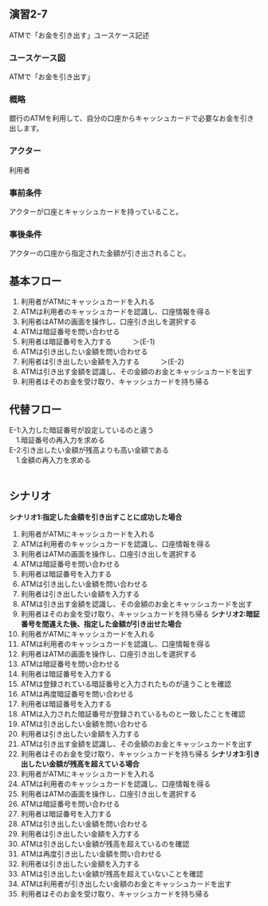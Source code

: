 ## 演習2-7
ATMで「お金を引き出す」ユースケース記述
​
### ユースケース図
ATMで「お金を引き出す」
### 概略
銀行のATMを利用して、自分の口座からキャッシュカードで必要なお金を引き出します。
### アクター
利用者
### 事前条件
アクターが口座とキャッシュカードを持っていること。
### 事後条件
アクターの口座から指定された金額が引き出されること。
​
## 基本フロー
1. 利用者がATMにキャッシュカードを入れる
1. ATMは利用者のキャッシュカードを認識し、口座情報を得る
1. 利用者はATMの画面を操作し、口座引き出しを選択する
1. ATMは暗証番号を問い合わせる
1. 利用者は暗証番号を入力する　　　＞(E-1)
1. ATMは引き出したい金額を問い合わせる
1. 利用者は引き出したい金額を入力する　　　＞(E-2)
1. ATMは引き出す金額を認識し、その金額のお金とキャッシュカードを出す
1. 利用者はそのお金を受け取り、キャッシュカードを持ち帰る
## 代替フロー
E-1:入力した暗証番号が設定しているのと違う  
　1.暗証番号の再入力を求める  
E-2:引き出したい金額が残高よりも高い金額である  
　1.金額の再入力を求める  
​
## シナリオ
**シナリオ1:指定した金額を引き出すことに成功した場合**
1. 利用者がATMにキャッシュカードを入れる
1. ATMは利用者のキャッシュカードを認識し、口座情報を得る
1. 利用者はATMの画面を操作し、口座引き出しを選択する
1. ATMは暗証番号を問い合わせる
1. 利用者は暗証番号を入力する　　　
1. ATMは引き出したい金額を問い合わせる
1. 利用者は引き出したい金額を入力する
1. ATMは引き出す金額を認識し、その金額のお金とキャッシュカードを出す
1. 利用者はそのお金を受け取り、キャッシュカードを持ち帰る
​
**シナリオ2:暗証番号を間違えた後、指定した金額が引き出せた場合**
1. 利用者がATMにキャッシュカードを入れる
1. ATMは利用者のキャッシュカードを認識し、口座情報を得る
1. 利用者はATMの画面を操作し、口座引き出しを選択する
1. ATMは暗証番号を問い合わせる
1. 利用者は暗証番号を入力する
1. ATMは登録されている暗証番号と入力されたものが違うことを確認
1. ATMは再度暗証番号を問い合わせる
1. 利用者は暗証番号を入力する
1. ATMは入力された暗証番号が登録されているものと一致したことを確認　　
1. ATMは引き出したい金額を問い合わせる
1. 利用者は引き出したい金額を入力する
1. ATMは引き出す金額を認識し、その金額のお金とキャッシュカードを出す
1. 利用者はそのお金を受け取り、キャッシュカードを持ち帰る
​
**シナリオ3:引き出したい金額が残高を超えている場合**
1. 利用者がATMにキャッシュカードを入れる
1. ATMは利用者のキャッシュカードを認識し、口座情報を得る
1. 利用者はATMの画面を操作し、口座引き出しを選択する
1. ATMは暗証番号を問い合わせる
1. 利用者は暗証番号を入力する　
1. ATMは引き出したい金額を問い合わせる
1. 利用者は引き出したい金額を入力する
1. ATMは引き出したい金額が残高を超えているのを確認
1. ATMは再度引き出したい金額を問い合わせる
1. 利用者は引き出したい金額を入力する
1. ATMは引き出したい金額が残高を超えていないことを確認
1. ATMは利用者が引き出したい金額のお金とキャッシュカードを出す
1. 利用者はそのお金を受け取り、キャッシュカードを持ち帰る